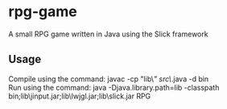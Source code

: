 # rpg-game
A small RPG game written in Java using the Slick framework 

## Usage
Compile using the command: javac -cp "lib\\*" src\\*.java -d bin  
Run using the command: java -Djava.library.path=lib -classpath bin;lib\jinput.jar;lib\lwjgl.jar;lib\slick.jar RPG  
